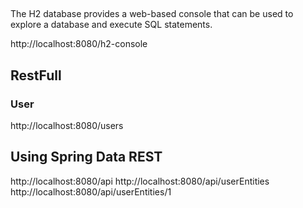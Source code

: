 ##
The H2 database provides a web-based console that can be used to explore
a database and execute SQL statements.

http://localhost:8080/h2-console

## RestFull
### User
http://localhost:8080/users

## Using Spring Data REST
http://localhost:8080/api
http://localhost:8080/api/userEntities
http://localhost:8080/api/userEntities/1
